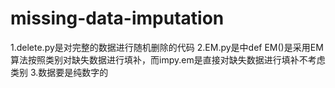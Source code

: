 # missing-data-imputation
1.delete.py是对完整的数据进行随机删除的代码
2.EM.py是中def EM()是采用EM算法按照类别对缺失数据进行填补，而impy.em是直接对缺失数据进行填补不考虑类别
3.数据要是纯数字的

